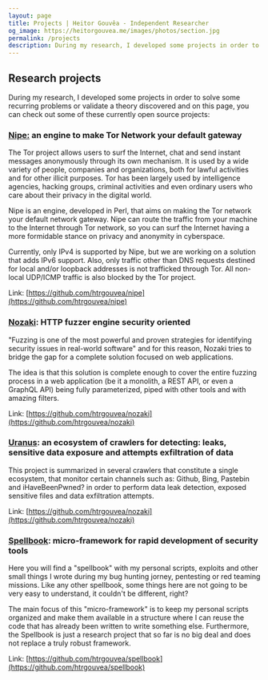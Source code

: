 ```yaml
---
layout: page
title: Projects | Heitor Gouvêa - Independent Researcher
og_image: https://heitorgouvea.me/images/photos/section.jpg
permalink: /projects
description: During my research, I developed some projects in order to solve some types of recurring problems or validate a theory discovered and on this page, you can check out some of these currently open source projects.
---
```


## Research projects

During my research, I developed some projects in order to solve some recurring problems or validate a theory discovered and on this page, you can check out some of these currently open source projects:

### [Nipe:](https://github.com/htrgouvea/nipe) an engine to make Tor Network your default gateway

The Tor project allows users to surf the Internet, chat and send instant messages anonymously through its own mechanism. 
It is used by a wide variety of people, companies and organizations, both for lawful activities and for other illicit purposes. Tor has been largely used by intelligence agencies, hacking groups, criminal activities and even ordinary users who care about their privacy in the digital world.
  
Nipe is an engine, developed in Perl, that aims on making the Tor network your default network gateway. Nipe can route the traffic from your machine to the Internet through Tor network, so you can surf the Internet having a more formidable stance on privacy and anonymity in cyberspace.
  
Currently, only IPv4 is supported by Nipe, but we are working on a solution that adds IPv6 support. Also, 
only traffic other than DNS requests destined for local and/or loopback addresses is not trafficked through Tor. 
All non-local UDP/ICMP traffic is also blocked by the Tor project.

Link: [https://github.com/htrgouvea/nipe](https://github.com/htrgouvea/nipe)

### [Nozaki](https://github.com/htrgouvea/nozaki): HTTP fuzzer engine security oriented

"Fuzzing is one of the most powerful and proven strategies for identifying security issues in real-world software" and for this reason, Nozaki tries to bridge the gap for a complete solution focused on web applications.

The idea is that this solution is complete enough to cover the entire fuzzing process in a web application (be it a monolith, a REST API, or even a GraphQL API) being fully parameterized, piped with other tools and with amazing filters.

Link: [https://github.com/htrgouvea/nozaki](https://github.com/htrgouvea/nozaki)

### [Uranus](https://github.com/htrgouvea/uranus): an ecosystem of crawlers for detecting: leaks, sensitive data exposure and attempts exfiltration of data

This project is summarized in several crawlers that constitute a single ecosystem, that monitor certain channels such as: Github, Bing, Pastebin and iHaveBeenPwned? in order to perform data leak detection, exposed sensitive files and data exfiltration attempts.

Link: [https://github.com/htrgouvea/nozaki](https://github.com/htrgouvea/nozaki)

### [Spellbook](https://github.com/htrgouvea/spellbook): micro-framework for rapid development of security tools

Here you will find a "spellbook" with my personal scripts, exploits and other small things I wrote during my bug hunting jorney, pentesting or red teaming missions. Like any other spellbook, some things here are not going to be very easy to understand, it couldn't be different, right?

The main focus of this "micro-framework" is to keep my personal scripts organized and make them available in a structure where I can reuse the code that has already been written to write something else. Furthermore, the Spellbook is just a research project that so far is no big deal and does not replace a truly robust framework.

Link: [https://github.com/htrgouvea/spellbook](https://github.com/htrgouvea/spellbook)